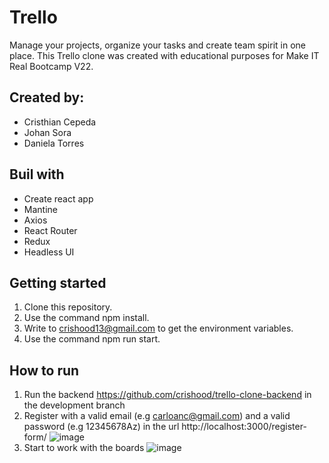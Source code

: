 # Trello
Manage your projects, organize your tasks and create team spirit in one place.
This Trello clone was created with educational purposes for Make IT Real Bootcamp V22.

## Created by:
- Cristhian Cepeda
- Johan Sora
- Daniela Torres

## Buil with
- Create react app
- Mantine
- Axios
- React Router
- Redux
- Headless UI

## Getting started
1. Clone this repository.
2. Use the command npm install.
3. Write to crishood13@gmail.com to get the environment variables.
4. Use the command npm run start.

## How to run
1. Run the backend https://github.com/crishood/trello-clone-backend in the development branch
2. Register with a valid email (e.g carloanc@gmail.com) and a valid password (e.g 12345678Az) in the url http://localhost:3000/register-form/
![image](https://user-images.githubusercontent.com/19397183/177005709-d27dee70-d232-4b2c-8b9b-2dbcf4f42075.png)
3. Start to work with the boards
![image](https://user-images.githubusercontent.com/19397183/177005814-895e38b8-06f8-4d41-9464-a7f69257183a.png)

